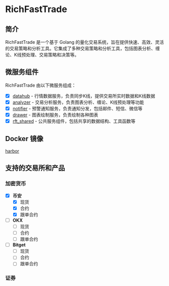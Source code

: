 # RichFastTrade

## 简介

RichFastTrade 是一个基于 Golang 的量化交易系统，旨在提供快速、高效、灵活的交易策略和分析工具。它集成了多种交易策略和分析工具，包括图表分析、缠论、K线预处理、交易策略和决策等。

## 微服务组件

RichFastTrade 由以下微服务组成：

- [x] [datahub](https://github.com/RichFastTrade/datahub) - 行情数据服务，负责同步K线，提供交易所实时数据和K线数据
- [x] [analyzer](https://github.com/RichFastTrade/analyzer) - 交易分析服务，负责图表分析、缠论、K线预处理等功能
- [x] [notifier](https://github.com/RichFastTrade/notifier) - 预警通知服务，负责通知分发，包括邮件、短信、微信等
- [x] [drawer](https://github.com/RichFastTrade/drawer) - 图表绘制服务，负责绘制各种图表
- [x] [rft_shared](https://github.com/RichFastTrade/rft_shared) - 公共服务组件，包括共享的数据结构、工具函数等

## Docker 镜像
[harbor](https://harbor.richfast.trade)

## 支持的交易所和产品

### 加密货币
- [x] **币安**
  - [x] 现货
  - [x] 合约
  - [x] 跟单合约
- [ ] **OKX**
  - [ ] 现货
  - [ ] 合约
  - [ ] 跟单合约
- [ ] **Bitget**
  - [ ] 现货
  - [ ] 合约
  - [ ] 跟单合约

### 证券
